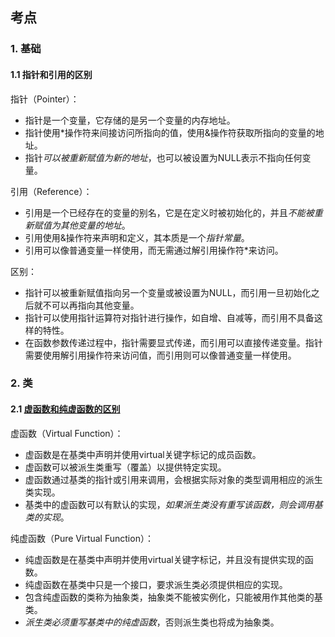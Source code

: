## 考点


### 1. 基础

#### 1.1 指针和引用的区别

指针（Pointer）：
* 指针是一个变量，它存储的是另一个变量的内存地址。
* 指针使用*操作符来间接访问所指向的值，使用&操作符获取所指向的变量的地址。
* 指针*可以被重新赋值为新的地址*，也可以被设置为NULL表示不指向任何变量。

引用（Reference）：
* 引用是一个已经存在的变量的别名，它是在定义时被初始化的，并且*不能被重新赋值为其他变量的地址*。
* 引用使用&操作符来声明和定义，其本质是一个*指针常量*。
* 引用可以像普通变量一样使用，而无需通过解引用操作符*来访问。

区别：
* 指针可以被重新赋值指向另一个变量或被设置为NULL，而引用一旦初始化之后就不可以再指向其他变量。
* 指针可以使用指针运算符对指针进行操作，如自增、自减等，而引用不具备这样的特性。
* 在函数参数传递过程中，指针需要显式传递，而引用可以直接传递变量。指针需要使用解引用操作符来访问值，而引用则可以像普通变量一样使用。

### 2. 类

#### 2.1 [虚函数和纯虚函数的区别](../examples/part2_class/virtual_pure_virtual.cpp)

虚函数（Virtual Function）：
* 虚函数是在基类中声明并使用virtual关键字标记的成员函数。
* 虚函数可以被派生类重写（覆盖）以提供特定实现。
* 虚函数通过基类的指针或引用来调用，会根据实际对象的类型调用相应的派生类实现。
* 基类中的虚函数可以有默认的实现，*如果派生类没有重写该函数，则会调用基类的实现*。

纯虚函数（Pure Virtual Function）：

* 纯虚函数是在基类中声明并使用virtual关键字标记，并且没有提供实现的函数。
* 纯虚函数在基类中只是一个接口，要求派生类必须提供相应的实现。
* 包含纯虚函数的类称为抽象类，抽象类不能被实例化，只能被用作其他类的基类。
* *派生类必须重写基类中的纯虚函数*，否则派生类也将成为抽象类。